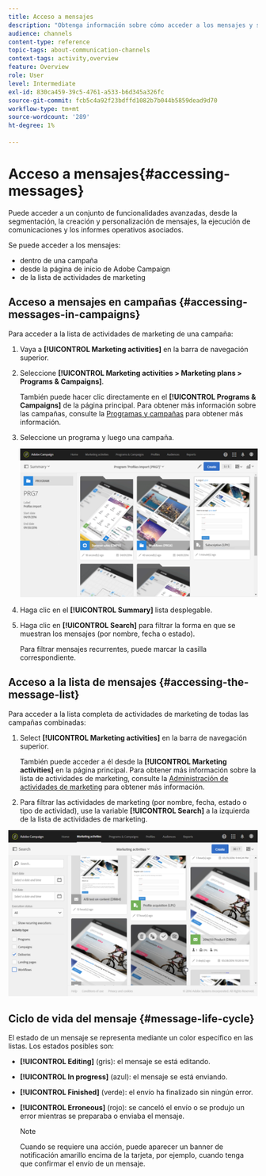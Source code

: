 ```yaml
---
title: Acceso a mensajes
description: "Obtenga información sobre cómo acceder a los mensajes y sus funcionalidades avanzadas: creación, segmentación, personalización, ejecución y creación de informes."
audience: channels
content-type: reference
topic-tags: about-communication-channels
context-tags: activity,overview
feature: Overview
role: User
level: Intermediate
exl-id: 830ca459-39c5-4761-a533-b6d345a326fc
source-git-commit: fcb5c4a92f23bdffd1082b7b044b5859dead9d70
workflow-type: tm+mt
source-wordcount: '289'
ht-degree: 1%

---
```


# Acceso a mensajes{#accessing-messages}

Puede acceder a un conjunto de funcionalidades avanzadas, desde la segmentación, la creación y personalización de mensajes, la ejecución de comunicaciones y los informes operativos asociados.

Se puede acceder a los mensajes:

* dentro de una campaña
* desde la página de inicio de Adobe Campaign
* de la lista de actividades de marketing

## Acceso a mensajes en campañas {#accessing-messages-in-campaigns}

Para acceder a la lista de actividades de marketing de una campaña:

1. Vaya a **[!UICONTROL Marketing activities]** en la barra de navegación superior.
1. Seleccione **[!UICONTROL Marketing activities > Marketing plans > Programs & Campaigns]**.

   También puede hacer clic directamente en el **[!UICONTROL Programs & Campaigns]** de la página principal. Para obtener más información sobre las campañas, consulte la [Programas y campañas](../../start/using/programs-and-campaigns.md) para obtener más información.

1. Seleccione un programa y luego una campaña.

   ![](assets/delivery_list_1.png)

1. Haga clic en el **[!UICONTROL Summary]** lista desplegable.
1. Haga clic en **[!UICONTROL Search]** para filtrar la forma en que se muestran los mensajes (por nombre, fecha o estado).

   Para filtrar mensajes recurrentes, puede marcar la casilla correspondiente.

## Acceso a la lista de mensajes {#accessing-the-message-list}

Para acceder a la lista completa de actividades de marketing de todas las campañas combinadas:

1. Select **[!UICONTROL Marketing activities]** en la barra de navegación superior.

   También puede acceder a él desde la **[!UICONTROL Marketing activities]** en la página principal. Para obtener más información sobre la lista de actividades de marketing, consulte la [Administración de actividades de marketing](../../start/using/marketing-activities.md#creating-a-marketing-activity) para obtener más información.

1. Para filtrar las actividades de marketing (por nombre, fecha, estado o tipo de actividad), use la variable **[!UICONTROL Search]** a la izquierda de la lista de actividades de marketing.

![](assets/delivery_list_2.png)

## Ciclo de vida del mensaje {#message-life-cycle}

El estado de un mensaje se representa mediante un color específico en las listas. Los estados posibles son:

* **[!UICONTROL Editing]** (gris): el mensaje se está editando.
* **[!UICONTROL In progress]** (azul): el mensaje se está enviando.
* **[!UICONTROL Finished]** (verde): el envío ha finalizado sin ningún error.
* **[!UICONTROL Erroneous]** (rojo): se canceló el envío o se produjo un error mientras se preparaba o enviaba el mensaje.

   >[!NOTE]
   >
   >Cuando se requiere una acción, puede aparecer un banner de notificación amarillo encima de la tarjeta, por ejemplo, cuando tenga que confirmar el envío de un mensaje.
